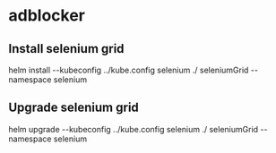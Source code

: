 # adblocker

## Install selenium grid

helm install --kubeconfig ../kube.config selenium ./ seleniumGrid --namespace selenium

## Upgrade selenium grid

helm upgrade --kubeconfig ../kube.config selenium ./ seleniumGrid --namespace selenium

